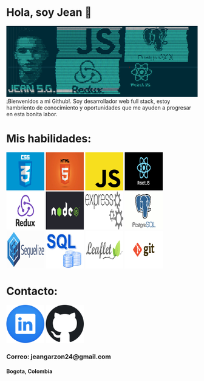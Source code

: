 # Hola, soy Jean 👋
![](https://github.com/jeangq24/jeangq24/blob/main/Screenshot_2021-10-07_22_25_26.jpg)
¡Bienvenidos a mi Github!. Soy desarrollador web full stack, estoy hambriento de conocimiento y oportunidades que me ayuden a progresar en esta bonita labor.

# Mis habilidades:

<img src="https://github.com/jeangq24/jeangq24/blob/main/css.jpg" alt="alt text" width="100px" height="100px">      <img src="https://github.com/jeangq24/jeangq24/blob/main/html.jpg" alt="alt text" width="100px" height="100px">      <img src="https://github.com/jeangq24/jeangq24/blob/main/js.png" alt="alt text" width="100px" height="100px">      <img src="https://github.com/jeangq24/jeangq24/blob/main/react.png" alt="alt text" width="100px" height="100px">      <img src="https://github.com/jeangq24/jeangq24/blob/main/redux.jpg" alt="alt text" width="100px" height="100px">  <img src="https://github.com/jeangq24/jeangq24/blob/main/node.jpg" alt="alt text" width="100px" height="100px">     <img src="https://github.com/jeangq24/jeangq24/blob/main/express.png" alt="alt text" width="100px" height="100px">      <img src="https://github.com/jeangq24/jeangq24/blob/main/postgres.png" alt="alt text" width="100px" height="100px">      <img src="https://github.com/jeangq24/jeangq24/blob/main/sequelize.png" alt="alt text" width="100px" height="100px">      <img src="https://github.com/jeangq24/jeangq24/blob/main/sql.jpg" alt="alt text" width="100px" height="100px">      <img src="https://github.com/jeangq24/jeangq24/blob/main/leaflet.png" alt="alt text" width="100px" height="100px">      <img src="https://github.com/jeangq24/jeangq24/blob/main/git.png" alt="alt text" width="100px" height="100px">

# Contacto: 
<a href="https://www.linkedin.com/in/jeangq24" target="_blank"> <img src="https://github.com/jeangq24/jeangq24/blob/main/linkedin.png" alt="alt text" width="100px" height="100px"></a>      <a href="https://github.com/jeangq24" target="_blank"> <img src="https://github.com/jeangq24/jeangq24/blob/main/github.png" alt="alt text" width="100px" height="100px"></a>
<a hred="jeangarzon24@gmail.com">

<h3>Correo: <a>jeangarzon24@gmail.com</h3>
<h4>Bogota, Colombia</h4>

<!--
**jeangq24/jeangq24** is a ✨ _special_ ✨ repository because its `README.md` (this file) appears on your GitHub profile.


Here are some ideas to get you started:

- 🔭 I’m currently working on ...
- 🌱 I’m currently learning ...
- 👯 I’m looking to collaborate on ...
- 🤔 I’m looking for help with ...
- 💬 Ask me about ...
- 📫 How to reach me: ...
- 😄 Pronouns: ...
- ⚡ Fun fact: ...
-->
